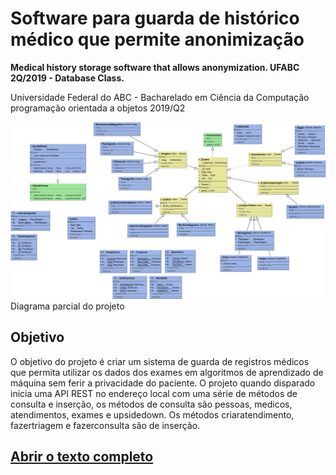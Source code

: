 # Software para guarda de histórico médico que permite anonimização

**Medical history storage software that allows anonymization. UFABC 2Q/2019 - Database Class.**

Universidade Federal do ABC - Bacharelado em Ciência da Computação  
programação orientada a objetos 2019/Q2  

![](./docs/diagram/Exames.jpg)  
Diagrama parcial do projeto

## Objetivo

O objetivo do projeto é criar um sistema de guarda de registros médicos que permita utilizar os dados dos exames em algoritmos de aprendizado de máquina sem ferir a privacidade do paciente. O projeto quando disparado inicia uma API REST no endereço local com uma série de métodos de consulta e inserção, os métodos de consulta são pessoas, medicos, atendimentos, exames e upsidedown. Os métodos criaratendimento, fazertriagem e fazerconsulta são de inserção.

## [Abrir o texto completo](./docs/RelatoriodoProjeto-Siloam.pdf)
